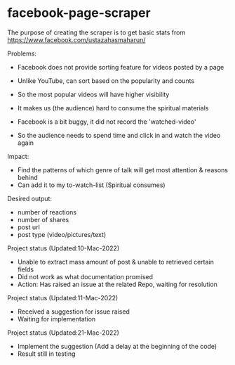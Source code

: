 # facebook-page-scraper
The purpose of creating the scraper is to get basic stats from
https://www.facebook.com/ustazahasmaharun/

Problems:
- Facebook does not provide sorting feature for videos posted by a page
- Unlike YouTube, can sort based on the popularity and counts
- So the most popular videos will have higher visibility
- It makes us (the audience) hard to consume the spiritual materials

- Facebook is a bit buggy, it did not record the 'watched-video'
- So the audience needs to spend time and click in and watch the video again

Impact:
- Find the patterns of which genre of talk will get most attention & reasons behind
- Can add it to my to-watch-list (Spiritual consumes)

Desired output:
- number of reactions
- number of shares
- post url
- post type (video/pictures/text)

Project status (Updated:10-Mac-2022)
- Unable to extract mass amount of post & unable to retrieved certain fields
- Did not work as what documentation promised
- Action: Has raised an issue at the related Repo, waiting for resolution

Project status (Updated:11-Mac-2022)
- Received a suggestion for issue raised
- Waiting for implementation

Project status (Updated:21-Mac-2022)
- Implement the suggestion (Add a delay at the beginning of the code)
- Result still in testing
